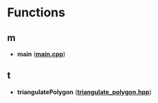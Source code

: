 
# Functions



## m

* **main** ([**main.cpp**](main_8cpp.md))


## t

* **triangulatePolygon** ([**triangulate\_polygon.hpp**](triangulate__polygon_8hpp.md))




